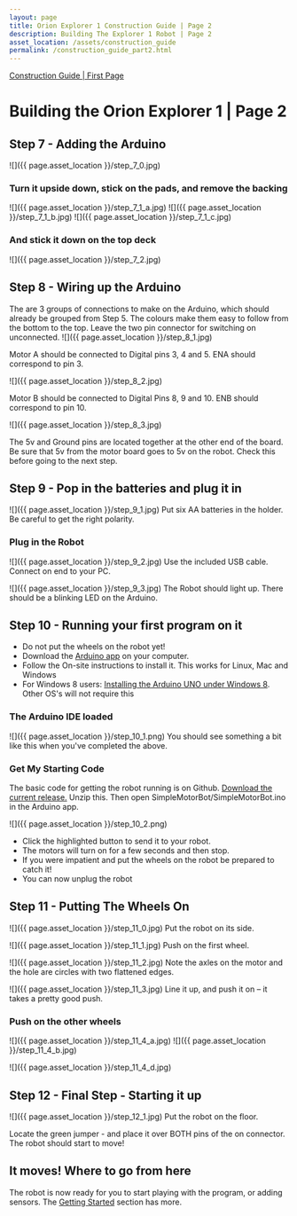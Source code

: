 ```yaml
---
layout: page
title: Orion Explorer 1 Construction Guide | Page 2
description: Building The Explorer 1 Robot | Page 2
asset_location: /assets/construction_guide
permalink: /construction_guide_part2.html
---
```

[Construction Guide | First Page](construction_guide.html)

# Building the Orion Explorer 1 | Page 2

## Step 7 - Adding the Arduino

![]({{ page.asset_location }}/step_7_0.jpg)

### Turn it upside down, stick on the pads, and remove the backing

![]({{ page.asset_location }}/step_7_1_a.jpg)
![]({{ page.asset_location }}/step_7_1_b.jpg)
![]({{ page.asset_location }}/step_7_1_c.jpg)

### And stick it down on the top deck

![]({{ page.asset_location }}/step_7_2.jpg)

## Step 8 - Wiring up the Arduino

The are 3 groups of connections to make on the Arduino, which should already be grouped from Step 5.
The colours make them easy to follow from the bottom to the top. Leave the two pin connector for
switching on unconnected.
![]({{ page.asset_location }}/step_8_1.jpg)

Motor A should be connected to Digital pins 3, 4 and 5. ENA should correspond to pin 3.

![]({{ page.asset_location }}/step_8_2.jpg)

Motor B should be connected to Digital Pins 8, 9 and 10. ENB should correspond to pin 10.

![]({{ page.asset_location }}/step_8_3.jpg)

The 5v and Ground pins are located together at the other end of the board. Be sure that 5v from the motor board goes
to 5v on the robot. Check this before going to the next step.

## Step 9 - Pop in the batteries and plug it in

![]({{ page.asset_location }}/step_9_1.jpg)
Put six AA batteries in the holder. Be careful to get the right polarity.

### Plug in the Robot

![]({{ page.asset_location }}/step_9_2.jpg)
Use the included USB cable. Connect on end to your PC.

![]({{ page.asset_location }}/step_9_3.jpg)
The Robot should light up. There should be a blinking LED on the Arduino.

## Step 10 - Running your first program on it

- Do not put the wheels on the robot yet!
- Download the [Arduino app](https://www.arduino.cc/en/Main/Software) on your computer.
- Follow the On-site instructions to install it. This works for Linux, Mac and Windows
- For Windows 8 users: [Installing the Arduino UNO under Windows 8](https://www.youtube.com/watch?v=CdE72XUYC7k). Other OS's will not require this

### The Arduino IDE loaded

![]({{ page.asset_location }}/step_10_1.png)
You should see something a bit like this when you've completed the above.

### Get My Starting Code

The basic code for getting the robot running is on Github. <a href="<http://github.com/dannystaple/OrionExplore>
rOneBasic/archive/june_2013.zip">Download the current release.</a>
Unzip this. Then open SimpleMotorBot/SimpleMotorBot.ino in the Arduino app.

![]({{ page.asset_location }}/step_10_2.png)

- Click the highlighted button to send it to your robot.
- The motors will turn on for a few seconds and then stop.
- If you were impatient and put the wheels on the robot be prepared to catch it!
- You can now unplug the robot

## Step 11 - Putting The Wheels On

![]({{ page.asset_location }}/step_11_0.jpg)
Put the robot on its side.

![]({{ page.asset_location }}/step_11_1.jpg)
Push on the first wheel.

![]({{ page.asset_location }}/step_11_2.jpg)
Note the axles on the motor and the hole are circles with two flattened edges.

![]({{ page.asset_location }}/step_11_3.jpg)
Line it up, and push it on – it takes a pretty good push.

### Push on the other wheels

![]({{ page.asset_location }}/step_11_4_a.jpg)
![]({{ page.asset_location }}/step_11_4_b.jpg)

![]({{ page.asset_location }}/step_11_4_d.jpg)

## Step 12 - Final Step - Starting it up

![]({{ page.asset_location }}/step_12_1.jpg)
Put the robot on the floor.

Locate the green jumper - and place it over BOTH pins of the on connector.
The robot should start to move!

## It moves! Where to go from here

The robot is now ready for you to start playing with the program, or adding sensors.
The [Getting Started](/getting_started) section has more.
